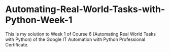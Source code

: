 # Automating-Real-World-Tasks-with-Python-Week-1

This is my solution to Week 1 of Course 6 (Automating Real World Tasks with Python) of the Google IT Automation with Python Professional Certificate.
